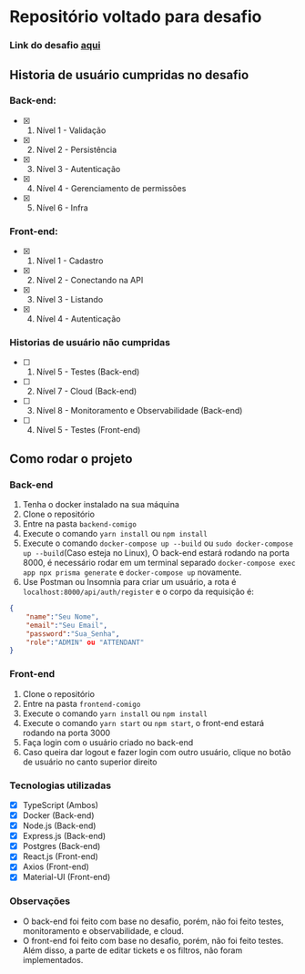 # Repositório voltado para desafio
### Link do desafio [aqui](https://github.com/comigotech/avaliacao-candidatos-fullstack)

## Historia de usuário cumpridas no desafio
### Back-end:
- [x] 1. Nível 1 - Validação
- [x] 2. Nível 2 - Persistência
- [x] 3. Nível 3 - Autenticação
- [x] 4. Nível 4 - Gerenciamento de permissões
- [x] 5. Nível 6 - Infra
### Front-end:
- [x] 1. Nível 1 - Cadastro
- [x] 2. Nível 2 - Conectando na API
- [x] 3. Nível 3 - Listando
- [x] 4. Nível 4 - Autenticação

### Historias de usuário não cumpridas
- [ ] 1. Nível 5 - Testes (Back-end)
- [ ] 2. Nível 7 - Cloud (Back-end)
- [ ] 3. Nível 8 - Monitoramento e Observabilidade (Back-end)
- [ ] 4. Nível 5 - Testes (Front-end)


## Como rodar o projeto
### Back-end
1. Tenha o docker instalado na sua máquina
2. Clone o repositório
3. Entre na pasta `backend-comigo`
4. Execute o comando `yarn install` ou `npm install`
5. Execute o comando `docker-compose up --build` ou `sudo docker-compose up --build`(Caso esteja no Linux), O back-end estará rodando na porta 8000, é necessário rodar em um terminal separado `docker-compose exec app npx prisma generate` e `docker-compose up` novamente.
6. Use Postman ou Insomnia para criar um usuário, a rota é `localhost:8000/api/auth/register` e o corpo da requisição é:
```json
{
    "name":"Seu Nome",
    "email":"Seu Email",
    "password":"Sua_Senha",
    "role":"ADMIN" ou "ATTENDANT"
}
```
### Front-end
1. Clone o repositório
2. Entre na pasta `frontend-comigo`
3. Execute o comando `yarn install` ou `npm install`
4. Execute o comando `yarn start` ou `npm start`, o front-end estará rodando na porta 3000
5. Faça login com o usuário criado no back-end
6. Caso queira dar logout e fazer login com outro usuário, clique no botão de usuário no canto superior direito

### Tecnologias utilizadas
- [x] TypeScript (Ambos)
- [x] Docker (Back-end)
- [x] Node.js (Back-end)
- [x] Express.js (Back-end)
- [x] Postgres (Back-end)
- [x] React.js (Front-end)
- [x] Axios (Front-end)
- [x] Material-UI (Front-end)

### Observações
- O back-end foi feito com base no desafio, porém, não foi feito testes, monitoramento e observabilidade, e cloud.
- O front-end foi feito com base no desafio, porém, não foi feito testes. Além disso, a parte de editar tickets e os filtros, não foram implementados.
